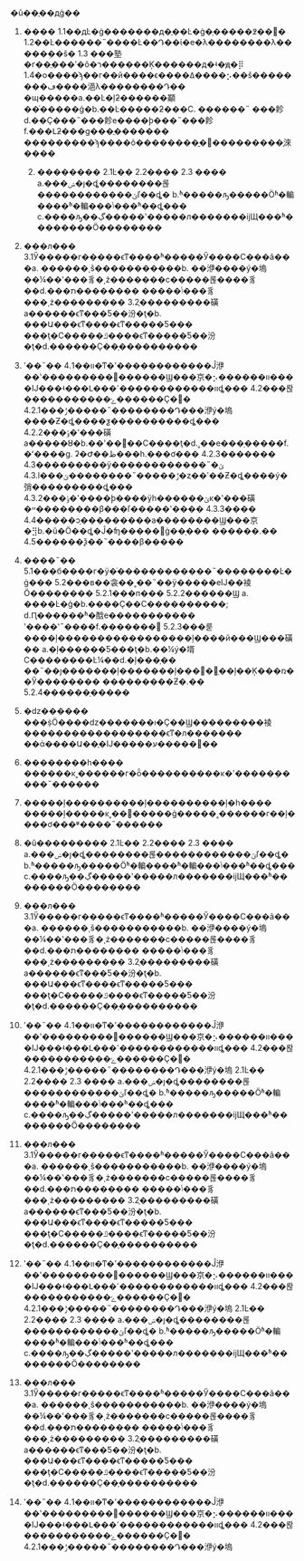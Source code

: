 �û��ֲ��дģ��
1. ����
  1.1��дĿ�ġ�������д�ֲ��Ŀ�ġ�ָ�����߶��󡣡�
  1.2��Ŀ������˵����Ŀ��Դ��ί�е�λ��������λ�����ܲ��š�
       1.3 ���塾�г��ֲ���ʹ�õ�ר������Ķ������д�ʵ�ԭ�⡿
   1.4�ο����ϡ��г��й����ϵ����ߡ����⡢��š��������ڡ����浥λ��������Դ��
      �ɰ�����a.��Ŀ�ļƻ������顢��ͬ�����ģ�b.��Ŀ�����ƻ���C. ������˵
      ���飻d.��Ҫ���˵���飻e����ϸ���˵���飻f.���Լƻ���g���ֲ�������
      ���������ϡ����õ��������̱�׼���������̹淶����

    2. ��������
2.1Ŀ��
2.2����
2.3 ����
    a.���ݾ�ȷ�ȡ��������롢������������ݵľ��ȡ�
    b.ʱ�����ԡ�����Ӧʱ�䡢����ʱ�䡢���ݴ���ʱ��ȡ���
    c.����ԡ��ڲ�����ʽ�����л�������ĳЩ���ʱ��������Ӧ��������

  3. ���л���
   3.1Ӳ�����г�����ϵͳ����ʱ�����Ӳ����С���ã���a. ������ͺš�����������b.
  ��洢����ý�塢��¼��ʽ���豸�ͺż�������c�����롢����豸��d.���ݴ�����
  ��������ת���豸���ͺż���������
   3.2֧���������磺a������ϵͳ���Ƽ��汾�ţ�b. ���Ա���ϵͳ����ϵͳ�����Ƽ���
  ���ţ�C�����ݿ����ϵͳ�����Ƽ��汾�ţ�d.������Ҫ��֧����������

  4. ʹ��˵��
   4.1��װ�ͳ�ʼ������������Ĵ洢��ʽ���������������Ϣ���京�⡢������װ���
  �Ĳ���ʵ���Լ���װ������������ߵȡ���
   4.2���롾�����������ݻ������Ҫ�󡣡�
4.2.1���ݱ�����˵��������Դ���洢ý�塢����Ƶ�ȡ����ƺ����������ȡ���
4.2.2���ݸ�ʽ���磺a�����ȣ�b.��ʽ��׼��C����ţ�d.˳��e���ָ�����f.
     �ʻ����g. ʡ�Ժ��ظ���h.���ơ���
4.2.3�������
   4.3���������ÿ��������ݵ�˵����
4.3.l���ݱ�����˵��������ݵ�ȥ��ʹ��Ƶ�ȡ����ý�弰���������ȡ���
4.3.2���ݸ�ʽ����ϸ����ÿһ������ݵĸ�ʽ���磺�ײ��������β���ľ�����ʽ����
4.3.3����
   4.4�����ͻָ���������a��������Ϣ���京�⣻b.�û�Ӧ��ȡ�Ĵ�ʩ�����޸ġ��ָ���
  ������.��
   4.5������ѯ��˵����β�����

5. ����˵��
5.1���б����г�ÿ�ֿ��ܵ����������˵��������Ŀ�ġ���
5.2���в��衾��˳��˵��ÿ�����еĲ��裬Ӧ��������
  5.2.1���п���
  5.2.2������Ϣ
  a. ����Ŀ�ģ�b.����Ҫ��C����������; d.Ԥ������ʱ�䣻e�����������
    ʽ����ʽ˵����f.�������
   5.2.3���룯����ļ�����������������ļ����й���Ϣ���磺��
      a.�ļ������Ƽ���ţ�b.��¼ý�壻C��������Ŀ¼��d.�ļ���֧��
      ��˵��ȷ�������ļ�������ļ���׼�򣬷ַ��ļ��Ķ���ռ��Ӳ��������
       �������ܿ��Ƶ�.��
   5.2.4������ָ�����
6. �ǳ������
  ���ṩӦ����ǳ�������ı�Ҫ��Ϣ���������裬������������������ϵͳ�л�������
   ��ά����Ա��֪�Ĳ�����ע�������

7. ��������һ����
  ������ĸ˳������г�ȫ����������ĸ�ʽ�����ܼ�����˵������

8. �����ļ����������ļ����������ļ�һ����
  �����ļ�����ĸ˳��򰴹�����ģ�����˳������г��ļ����ơ���ʶ����˵������

9. �û���������
2.1Ŀ��
2.2����
2.3 ����
    a.���ݾ�ȷ�ȡ��������롢������������ݵľ��ȡ�
    b.ʱ�����ԡ�����Ӧʱ�䡢����ʱ�䡢���ݴ���ʱ��ȡ���
    c.����ԡ��ڲ�����ʽ�����л�������ĳЩ���ʱ��������Ӧ��������

  3. ���л���
   3.1Ӳ�����г�����ϵͳ����ʱ�����Ӳ����С���ã���a. ������ͺš�����������b.
  ��洢����ý�塢��¼��ʽ���豸�ͺż�������c�����롢����豸��d.���ݴ�����
  ��������ת���豸���ͺż���������
   3.2֧���������磺a������ϵͳ���Ƽ��汾�ţ�b. ���Ա���ϵͳ����ϵͳ�����Ƽ���
  ���ţ�C�����ݿ����ϵͳ�����Ƽ��汾�ţ�d.������Ҫ��֧����������

  4. ʹ��˵��
   4.1��װ�ͳ�ʼ������������Ĵ洢��ʽ���������������Ϣ���京�⡢������װ���
  �Ĳ���ʵ���Լ���װ������������ߵȡ���
   4.2���롾�����������ݻ������Ҫ�󡣡�
4.2.1���ݱ�����˵��������Դ���洢ý�塢
2.1Ŀ��
2.2����
2.3 ����
    a.���ݾ�ȷ�ȡ��������롢������������ݵľ��ȡ�
    b.ʱ�����ԡ�����Ӧʱ�䡢����ʱ�䡢���ݴ���ʱ��ȡ���
    c.����ԡ��ڲ�����ʽ�����л�������ĳЩ���ʱ��������Ӧ��������

  3. ���л���
   3.1Ӳ�����г�����ϵͳ����ʱ�����Ӳ����С���ã���a. ������ͺš�����������b.
  ��洢����ý�塢��¼��ʽ���豸�ͺż�������c�����롢����豸��d.���ݴ�����
  ��������ת���豸���ͺż���������
   3.2֧���������磺a������ϵͳ���Ƽ��汾�ţ�b. ���Ա���ϵͳ����ϵͳ�����Ƽ���
  ���ţ�C�����ݿ����ϵͳ�����Ƽ��汾�ţ�d.������Ҫ��֧����������

  4. ʹ��˵��
   4.1��װ�ͳ�ʼ������������Ĵ洢��ʽ���������������Ϣ���京�⡢������װ���
  �Ĳ���ʵ���Լ���װ������������ߵȡ���
   4.2���롾�����������ݻ������Ҫ�󡣡�
4.2.1���ݱ�����˵��������Դ���洢ý�塢
2.1Ŀ��
2.2����
2.3 ����
    a.���ݾ�ȷ�ȡ��������롢������������ݵľ��ȡ�
    b.ʱ�����ԡ�����Ӧʱ�䡢����ʱ�䡢���ݴ���ʱ��ȡ���
    c.����ԡ��ڲ�����ʽ�����л�������ĳЩ���ʱ��������Ӧ��������

  3. ���л���
   3.1Ӳ�����г�����ϵͳ����ʱ�����Ӳ����С���ã���a. ������ͺš�����������b.
  ��洢����ý�塢��¼��ʽ���豸�ͺż�������c�����롢����豸��d.���ݴ�����
  ��������ת���豸���ͺż���������
   3.2֧���������磺a������ϵͳ���Ƽ��汾�ţ�b. ���Ա���ϵͳ����ϵͳ�����Ƽ���
  ���ţ�C�����ݿ����ϵͳ�����Ƽ��汾�ţ�d.������Ҫ��֧����������

  4. ʹ��˵��
   4.1��װ�ͳ�ʼ������������Ĵ洢��ʽ���������������Ϣ���京�⡢������װ���
  �Ĳ���ʵ���Լ���װ������������ߵȡ���
   4.2���롾�����������ݻ������Ҫ�󡣡�
4.2.1���ݱ�����˵��������Դ���洢ý�塢